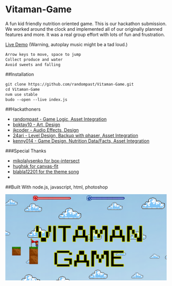 # Vitaman-Game
A fun kid friendly nutrition oriented game. This is our hackathon submission. We worked around the clock and implemented all of our originally planned features and more. It was a real group effort with lots of fun and frustration.

[Live Demo](http://randompast.github.io/Vitaman-Game/)  (Warning, autoplay music might be a tad loud.)

    Arrow keys to move, space to jump
    Collect produce and water
    Avoid sweets and falling

##Installation

    git clone https://github.com/randompast/Vitaman-Game.git
    cd Vitaman-Game
    nvm use stable
    budo --open --live index.js

##Hackathoners
* [randompast - Game Logic, Asset Integration](https://github.com/randompast)
* [boktay10 - Art, Design](https://github.com/boktay10)
* [jkcoder - Audio Effects, Design](https://github.com/jkcoder)
* [24ari - Level Design, Backup with phaser, Asset Integration](https://github.com/24ari)
* [kenny014 - Game Design, Nutrition Data/Facts, Asset Integration](https://github.com/kenny014)

###Special Thanks
    
* [mikolalysenko for box-intersect](https://github.com/mikolalysenko/box-intersect)
* [hughsk for canvas-fit](https://github.com/hughsk/canvas-fit)
* [blabla12201 for the theme song](https://twitter.com/blabla12201)
* 
##Built With
node.js, javascript, html, photoshop

![Screenshot](https://github.com/randompast/Vitaman-Game/blob/master/TitleScreen.png)
